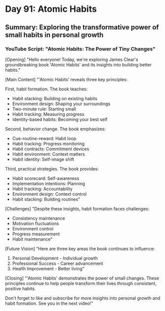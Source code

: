 # Day 91: Atomic Habits
## Summary: Exploring the transformative power of small habits in personal growth

### YouTube Script: "Atomic Habits: The Power of Tiny Changes"

[Opening]
"Hello everyone! Today, we're exploring James Clear's groundbreaking book 'Atomic Habits' and its insights into building better habits."

[Main Content]
"'Atomic Habits' reveals three key principles:

First, habit formation. The book teaches:
- Habit stacking: Building on existing habits
- Environment design: Shaping your surroundings
- Two-minute rule: Starting small
- Habit tracking: Measuring progress
- Identity-based habits: Becoming your best self

Second, behavior change. The book emphasizes:
- Cue-routine-reward: Habit loop
- Habit tracking: Progress monitoring
- Habit contracts: Commitment devices
- Habit environment: Context matters
- Habit identity: Self-image shift

Third, practical strategies. The book provides:
- Habit scorecard: Self-awareness
- Implementation intentions: Planning
- Habit tracking: Accountability
- Environment design: Context control
- Habit stacking: Building routines"

[Challenges]
"Despite these insights, habit formation faces challenges:
- Consistency maintenance
- Motivation fluctuations
- Environment control
- Progress measurement
- Habit maintenance"

[Future Vision]
"Here are three key areas the book continues to influence:

1. Personal Development - Individual growth
2. Professional Success - Career advancement
3. Health Improvement - Better living"

[Closing]
"'Atomic Habits' demonstrates the power of small changes. These principles continue to help people transform their lives through consistent, positive habits.

Don't forget to like and subscribe for more insights into personal growth and habit formation. See you in the next video!" 